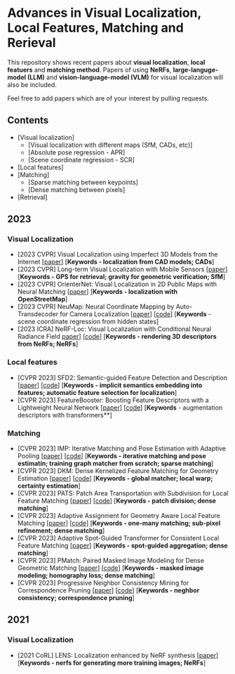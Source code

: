 # Advances in Visual Localization, Local Features, Matching and Rerieval

This repository shows recent papers about **visual localization**, **local featuers** and **matching method**. Papers of using **NeRFs**, **large-languge-model (LLM)** and **vision-language-model (VLM)** for visual localization will also be included.   

Feel free to add papers which are of your interest by pulling requests. 

## Contents

- [Visual localization]
    - [Visual localization with different maps (SfM, CADs, etc)]
    - [Absolute pose regression - APR]
    - [Scene coordinate regression - SCR] 
- [Local features]
- [Matching]
    - [Sparse matching between keypoints]
    - [Dense matching between pixels]
- [Retrieval] 

## 2023

### Visual Localization
- [2023 CVPR] Visual Localization using Imperfect 3D Models from the Internet [[paper](https://arxiv.org/abs/2304.05947)] [**Keywords - localization from CAD models; CADs**] 
- [2023 CVPR] Long-term Visual Localization with Mobile Sensors [[paper](https://arxiv.org/abs/2304.07691)] [**Keywords - GPS for retrieval; gravity for geometric verification; SfM**]
- [2023 CVPR] OrienterNet: Visual Localization in 2D Public Maps with Neural Matching [[paper](https://arxiv.org/abs/2304.02009)] [**Keywords - localization with OpenStreetMap**]
- [2023 CVPR] NeuMap: Neural Coordinate Mapping by Auto-Transdecoder for Camera Localization [[paper](https://arxiv.org/abs/2211.11177)] [[code](https://github.com/Tangshitao/NeuMap)] [**Keywords** - scene coordinate regression from hidden states]
- [2023 ICRA] NeRF-Loc: Visual Localization with Conditional Neural Radiance Field [paper](https://arxiv.org/abs/2304.07979)] [[code](https://github.com/TencentYoutuResearch/NeRF-Loc)] [**Keywords - rendering 3D descriptors from NeRFs; NeRFs**] 

### Local features
- [CVPR 2023] SFD2: Semantic-guided Feature Detection and Description [[paper](https://arxiv.org/abs/2304.14845)] [[code](https://github.com/feixue94/sfd2)] [**Keywords - implicit semantics embedding into features; automatic feature selection for localization**]
- [CVPR 2023] FeatureBooster: Boosting Feature Descriptors with a Lightweight Neural Network [[paper](https://arxiv.org/abs/2211.15069)] [[code](https://github.com/SJTU-ViSYS/FeatureBooster)] [**Keywords** - augmentation descriptors with transformers**]

### Matching
- [CVPR 2023] IMP: Iterative Matching and Pose Estimation with Adaptive Pooling [[paper](https://arxiv.org/abs/2304.14837)] [[code](https://github.com/feixue94/imp-release)] [**Keywords - iterative matching and pose estimatin; training graph matcher from scratch; sparse matching**]
- [CVPR 2023] DKM: Dense Kernelized Feature Matching for Geometry Estimation [[paper](https://arxiv.org/abs/2202.00667)] [[code](https://github.com/Parskatt/DKM)] [**Keywords - global matcher; local warp; certainty estimation**]
- [CVPR 2023] PATS: Patch Area Transportation with Subdivision for Local Feature Matching [[paper](https://arxiv.org/pdf/2303.07700.pdf)] [[code](https://github.com/zju3dv/pats)] [**Keywords - patch division; dense matching**]
- [CVPR 2023] Adaptive Assignment for Geometry Aware Local Feature Matching [[paper](https://arxiv.org/abs/2207.08427)] [[code](https://github.com/AbyssGaze/AdaMatcher)] [**Keywords - one-many matching; sub-pixel refinement; dense matching**]
- [CVPR 2023] Adaptive Spot-Guided Transformer for Consistent Local Feature Matching [[paper](https://arxiv.org/pdf/2303.16624.pdf)] [**Keywords - spot-guided aggregation; dense matching**]
- [CVPR 2023] PMatch: Paired Masked Image Modeling for Dense Geometric Matching [[paper](https://arxiv.org/pdf/2303.17342.pdf)] [[code](https://github.com/ShngJZ/PMatch)] [**Keywords - masked image modeling; homography loss; dense matching**]
- [CVPR 2023] Progressive Neighbor Consistency Mining for Correspondence Pruning [[paper](https://openaccess.thecvf.com/content/CVPR2023/papers/Liu_Progressive_Neighbor_Consistency_Mining_for_Correspondence_Pruning_CVPR_2023_paper.pdf)] [[code](https://github.com/xinliu29/NCMNet)] [**Keywords - neghbor consistency; correspondence pruning**]


## 2021

### Visual Localization
- [2021 CoRL] LENS: Localization enhanced by NeRF synthesis [[paper](https://arxiv.org/abs/2110.06558)] [**Keywords - nerfs for generating more training images; NeRFs**] 



